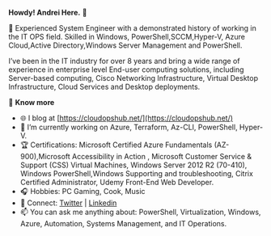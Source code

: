 **Howdy! Andrei Here.** 🙏

🏢 Experienced System Engineer with a demonstrated history of working in the IT OPS field. Skilled in Windows, PowerShell,SCCM,Hyper-V, Azure Cloud,Active Directory,Windows Server Management and PowerShell.

I’ve been in the IT industry for over 8 years and bring a wide range of experience in enterprise level End-user computing solutions, including Server-based computing, Cisco Networking Infrastructure, Virtual Desktop Infrastructure, Cloud Services and Desktop deployments. 

📰 **Know more**

- 🌐 I blog at [https://cloudopshub.net/](https://cloudopshub.net/)
- 🔭 I’m currently working on Azure, Terraform, Az-CLI, PowerShell, Hyper-V.
- 🏆 Certifications: Microsoft Certified Azure Fundamentals (AZ-900),Microsoft Accessibility in Action
, Microsoft Customer Service & Support (CSS) Virtual Machines, Windows Server 2012 R2 (70-410), Windows PowerShell,Windows Supporting and troubleshooting, Citrix Certified Administrator, Udemy Front-End Web Developer.
- 🎧 Hobbies: PC Gaming, Cook, Music
- 💬 Connect: [Twitter](https://twitter.com/AndreiPintica) | [Linkedin](https://www.linkedin.com/in/andreipintica/)
- 📫 You can ask me anything about: PowerShell, Virtualization, Windows, Azure, Automation, Systems Management, and IT Operations.
 

